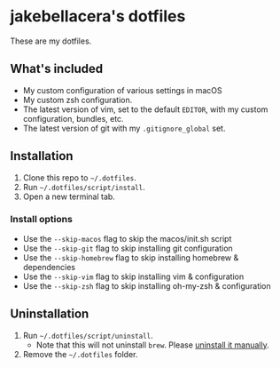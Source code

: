 # jakebellacera's dotfiles

These are my dotfiles.

## What's included

* My custom configuration of various settings in macOS
* My custom zsh configuration.
* The latest version of vim, set to the default `EDITOR`, with my custom configuration, bundles, etc.
* The latest version of git with my `.gitignore_global` set.

## Installation

1. Clone this repo to `~/.dotfiles`.
2. Run `~/.dotfiles/script/install`.
3. Open a new terminal tab.

### Install options

* Use the `--skip-macos` flag to skip the macos/init.sh script
* Use the `--skip-git` flag to skip installing git configuration
* Use the `--skip-homebrew` flag to skip installing homebrew & dependencies
* Use the `--skip-vim` flag to skip installing vim & configuration
* Use the `--skip-zsh` flag to skip installing oh-my-zsh & configuration

## Uninstallation

1. Run `~/.dotfiles/script/uninstall`.
    * Note that this will not uninstall `brew`. Please [uninstall it manually][homebrew-uninstall].
2. Remove the `~/.dotfiles` folder.

[homebrew-uninstall]: https://github.com/Homebrew/brew/blob/master/share/doc/homebrew/FAQ.md#how-do-i-uninstall-homebrew
